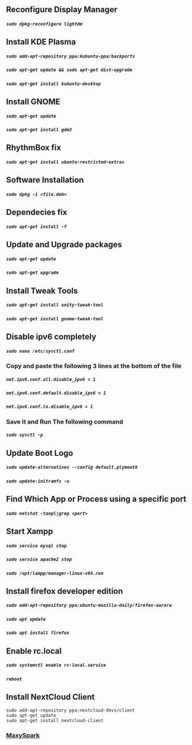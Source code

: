 ## Reconfigure Display Manager
##### `sudo dpkg-reconfigure lightdm`

## Install KDE Plasma
##### `sudo add-apt-repository ppa:kubuntu-ppa/backports`
##### `sudo apt-get update && sudo apt-get dist-upgrade`
##### `sudo apt-get install kubuntu-desktop`

## Install GNOME
##### `sudo apt-get update`
##### `sudo apt-get install gdm3`

## RhythmBox fix 
##### `sudo apt-get install ubuntu-restricted-extras`

## Software Installation
##### `sudo dpkg -i <file.deb>`

## Dependecies fix
##### `sudo apt-get install -f`

## Update and Upgrade packages
##### `sudo apt-get update`
##### `sudo apt-get upgrade`

## Install Tweak Tools
##### `sudo apt-get install unity-tweak-tool`
##### `sudo apt-get install gnome-tweak-tool`

## Disable ipv6 completely
##### `sudo nano /etc/sysctl.conf`
### Copy and paste the following 3 lines at the bottom of the file
##### `net.ipv6.conf.all.disable_ipv6 = 1`
##### `net.ipv6.conf.default.disable_ipv6 = 1`
##### `net.ipv6.conf.lo.disable_ipv6 = 1`
### Save It and Run The following command
##### `sudo sysctl -p`

## Update Boot Logo
##### `sudo update-alternatives --config default.plymouth`
##### `sudo update-initramfs -u`

## Find Which App or Process using a specific port
##### `sudo netstat -tanpl|grep <port>`

## Start Xampp
##### `sudo service mysql stop`
##### `sudo service apache2 stop`
##### `sudo /opt/lampp/manager-linux-x64.run`

## Install firefox developer edition
##### `sudo add-apt-repository ppa:ubuntu-mozilla-daily/firefox-aurora`
##### `sudo apt update`
##### `sudo apt install firefox`

## Enable rc.local
##### `sudo systemctl enable rc-local.service`
##### `reboot`

## Install NextCloud Client
```
sudo add-apt-repository ppa:nextcloud-devs/client
sudo apt-get update
sudo apt-get install nextcloud-client
```

### [MaxySpark](http://maxyspark.com)